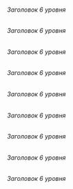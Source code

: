 ###### Заголовок 6 уровня 
 
###### Заголовок 6 уровня  
###### Заголовок 6 уровня 

###### Заголовок 6 уровня 
###### Заголовок 6 уровня 
###### Заголовок 6 уровня 
###### Заголовок 6 уровня 
###### Заголовок 6 уровня 
###### Заголовок 6 уровня 
